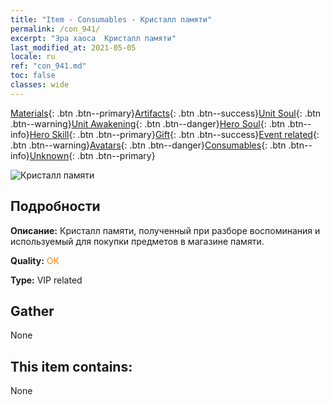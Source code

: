 ```yaml
---
title: "Item - Consumables - Кристалл памяти"
permalink: /con_941/
excerpt: "Эра хаоса  Кристалл памяти"
last_modified_at: 2021-05-05
locale: ru
ref: "con_941.md"
toc: false
classes: wide
---
```

 [Materials](/ItemsRU/){: .btn .btn--primary}[Artifacts](/ItemsRU/Artifacts/){: .btn .btn--success}[Unit Soul](/ItemsRU/UnitSoul/){: .btn .btn--warning}[Unit Awakening](/ItemsRU/UnitAwakening/){: .btn .btn--danger}[Hero Soul](/ItemsRU/HeroSoul/){: .btn .btn--info}[Hero Skill](/ItemsRU/HeroSkill/){: .btn .btn--primary}[Gift](/ItemsRU/Gift/){: .btn .btn--success}[Event related](/ItemsRU/Events/){: .btn .btn--warning}[Avatars](/ItemsRU/Avatars/){: .btn .btn--danger}[Consumables](/ItemsRU/Consumables/){: .btn .btn--info}[Unknown](/ItemsRU/Unknown/){: .btn .btn--primary}

 ![Кристалл памяти](/images/t/i_40033.png)

## Подробности
 **Описание:** Кристалл памяти, полученный при разборе воспоминания и используемый для покупки предметов в магазине памяти.

 **Quality:** <span style="color: #FF8C00">OK</span>

 **Type:** VIP related

## Gather

  None

## This item contains:

  None

